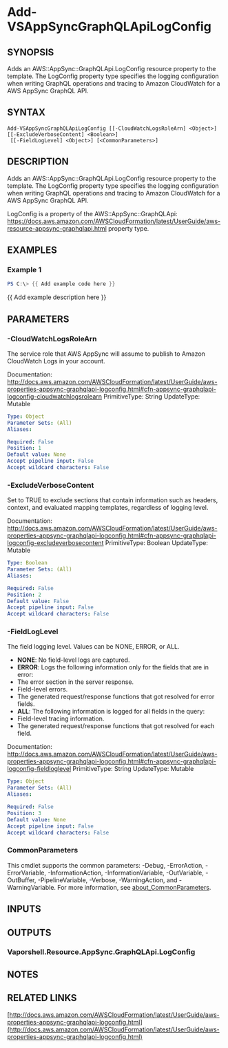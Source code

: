# Add-VSAppSyncGraphQLApiLogConfig

## SYNOPSIS
Adds an AWS::AppSync::GraphQLApi.LogConfig resource property to the template.
The LogConfig property type specifies the logging configuration when writing GraphQL operations and tracing to Amazon CloudWatch for a AWS AppSync GraphQL API.

## SYNTAX

```
Add-VSAppSyncGraphQLApiLogConfig [[-CloudWatchLogsRoleArn] <Object>] [[-ExcludeVerboseContent] <Boolean>]
 [[-FieldLogLevel] <Object>] [<CommonParameters>]
```

## DESCRIPTION
Adds an AWS::AppSync::GraphQLApi.LogConfig resource property to the template.
The LogConfig property type specifies the logging configuration when writing GraphQL operations and tracing to Amazon CloudWatch for a AWS AppSync GraphQL API.

LogConfig is a property of the AWS::AppSync::GraphQLApi: https://docs.aws.amazon.com/AWSCloudFormation/latest/UserGuide/aws-resource-appsync-graphqlapi.html property type.

## EXAMPLES

### Example 1
```powershell
PS C:\> {{ Add example code here }}
```

{{ Add example description here }}

## PARAMETERS

### -CloudWatchLogsRoleArn
The service role that AWS AppSync will assume to publish to Amazon CloudWatch Logs in your account.

Documentation: http://docs.aws.amazon.com/AWSCloudFormation/latest/UserGuide/aws-properties-appsync-graphqlapi-logconfig.html#cfn-appsync-graphqlapi-logconfig-cloudwatchlogsrolearn
PrimitiveType: String
UpdateType: Mutable

```yaml
Type: Object
Parameter Sets: (All)
Aliases:

Required: False
Position: 1
Default value: None
Accept pipeline input: False
Accept wildcard characters: False
```

### -ExcludeVerboseContent
Set to TRUE to exclude sections that contain information such as headers, context, and evaluated mapping templates, regardless of logging level.

Documentation: http://docs.aws.amazon.com/AWSCloudFormation/latest/UserGuide/aws-properties-appsync-graphqlapi-logconfig.html#cfn-appsync-graphqlapi-logconfig-excludeverbosecontent
PrimitiveType: Boolean
UpdateType: Mutable

```yaml
Type: Boolean
Parameter Sets: (All)
Aliases:

Required: False
Position: 2
Default value: False
Accept pipeline input: False
Accept wildcard characters: False
```

### -FieldLogLevel
The field logging level.
Values can be NONE, ERROR, or ALL.
+  **NONE**: No field-level logs are captured.
+  **ERROR**: Logs the following information only for the fields that are in error:
+ The error section in the server response.
+ Field-level errors.
+ The generated request/response functions that got resolved for error fields.
+  **ALL**: The following information is logged for all fields in the query:
+ Field-level tracing information.
+ The generated request/response functions that got resolved for each field.

Documentation: http://docs.aws.amazon.com/AWSCloudFormation/latest/UserGuide/aws-properties-appsync-graphqlapi-logconfig.html#cfn-appsync-graphqlapi-logconfig-fieldloglevel
PrimitiveType: String
UpdateType: Mutable

```yaml
Type: Object
Parameter Sets: (All)
Aliases:

Required: False
Position: 3
Default value: None
Accept pipeline input: False
Accept wildcard characters: False
```

### CommonParameters
This cmdlet supports the common parameters: -Debug, -ErrorAction, -ErrorVariable, -InformationAction, -InformationVariable, -OutVariable, -OutBuffer, -PipelineVariable, -Verbose, -WarningAction, and -WarningVariable. For more information, see [about_CommonParameters](http://go.microsoft.com/fwlink/?LinkID=113216).

## INPUTS

## OUTPUTS

### Vaporshell.Resource.AppSync.GraphQLApi.LogConfig
## NOTES

## RELATED LINKS

[http://docs.aws.amazon.com/AWSCloudFormation/latest/UserGuide/aws-properties-appsync-graphqlapi-logconfig.html](http://docs.aws.amazon.com/AWSCloudFormation/latest/UserGuide/aws-properties-appsync-graphqlapi-logconfig.html)

